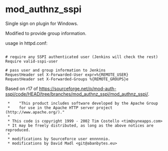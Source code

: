 # mod_authnz_sspi

Single sign on plugin for Windows.

Modified to provide group information.

usage in httpd.conf:
```

# require any SSPI authenticated user (Jenkins will check the rest)
Require valid-sspi-user

# pass user and group information to Jenkins
RequestHeader set X-Forwarded-User expr=%{REMOTE_USER}
RequestHeader set X-Forwarded-Groups %{REMOTE_GROUPS}e
```

Based on r17 of <https://sourceforge.net/p/mod-auth-sspi/code/HEAD/tree/branches/mod_authnz_sspi/mod_authnz_sspi/>.

```
 *    "This product includes software developed by the Apache Group
 *    for use in the Apache HTTP server project (http://www.apache.org/)."
 *
 * This code is copyright 1999 - 2002 Tim Costello <tim@syneapps.com>
 * It may be freely distributed, as long as the above notices are reproduced.
 *
 * modifications by SourceForce user ennnnnio.
 * modifications by David Madl <git@abanbytes.eu>
```
